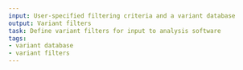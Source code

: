 ```yaml
---
input: User-specified filtering criteria and a variant database
output: Variant filters
task: Define variant filters for input to analysis software
tags:
- variant database
- variant filters
---
```

